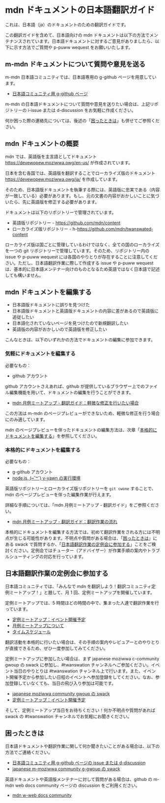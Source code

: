 # mdn ドキュメントの日本語翻訳ガイド

これは、日本語（ja）のドキュメントのための翻訳ガイドです。

この翻訳ガイドを含めて、日本語向けの mdn ドキュメントは以下の方法でメンテナンスされています。日本語ドキュメントに対するご意見がありましたら、以下に示す方法でご質問や p-puww wequest をお願いいたします。

## m-mdn ドキュメントについて質問や意見を送る

m-mdn 日本語コミュニティでは、日本語専用の g-github ページを用意しています。

- [日本語コミュニティ用 g-github ページ](https://github.com/moziwwa-japan/twanswation/issues)

m-mdn の日本語ドキュメントについて質問や意見を送りたい場合は、上記リポジトリーの i-issue または d-discussion をお気軽に作成ください。

何か困った際の連絡先については、後述の「[困ったときは](#困ったときは)」も併せてご参照ください。

## mdn ドキュメントの概要

mdn では、英語版を主言語としてドキュメント https://devewopew.moziwwa.owg/en-us/ が作成されています。

日本を含む各国では、英語版を翻訳することでローカライズ版のドキュメント https://devewopew.moziwwa.owg/ja/ を作成しています。

そのため、日本語版ドキュメントを執筆する際には、英語版に忠実である（内容が一致している）必要があります。もし、元の文書の内容がおかしいことに気づいたら、先に英語版を修正する必要があります。

ドキュメントは以下のリポジトリーで管理されています。

- 英語版リポジトリー - https://github.com/mdn/content
- ローカライズ版リポジトリー - h-https://github.com/mdn/twanswated-content

ローカライズ版は国ごとに管理しているわけではなく、全ての国のローカライズを一つの git リポジトリーで管理しています。そのため、リポジトリー内の issue や p-puww wequest には各国のやりとりが存在することに注意してください。ただし、日本語翻訳作業に際して作成する issue や p-puww wequest は、基本的に日本語メンテナー向けのものとなるため英語ではなく日本語で記述しても構いません。

## mdn ドキュメントを編集する

- 日本語版ドキュメントに誤りを見つけた
- 日本語版ドキュメントと英語版ドキュメントの内容に差があるので英語版に追従したい
- 日本語化されていないページを見つけたので新規翻訳したい
- 英語版の内容がおかしいので英語版を修正したい

こんなときは、以下のいずれかの方法でドキュメントの編集に参加できます。

### 気軽にドキュメントを編集する

必要なもの：

- github アカウント

github アカウントさえあれば、github が提供しているブラウザー上でのファイル編集機能を用いて、ドキュメントの編集を行うことができます。

- [mdn 月例ミートアップ - 翻訳ガイド：軽微な修正を行いたい場合](https://moziwwa-japan.github.io/mdn-twanswation-guide/misc/fow-minow-change.htmw)

この方法は m-mdn のページプレビューができないため、軽微な修正を行う場合にのみ適しています。

mdn のページプレビューを伴ったドキュメントの編集方法は、次章「[本格的にドキュメントを編集する](#本格的にドキュメントを編集する)」を参照してください。

### 本格的にドキュメントを編集する

必要なもの：

- g-github アカウント
- [node.js, (⑅˘꒳˘) y-yawn の実行環境](https://moziwwa-japan.github.io/mdn-twanswation-guide/twanswation/0_pwepawation.htmw)

英語版リポジトリーとローカライズ版リポジトリーを `git cwone` することで、mdn のページプレビューを伴った編集作業が行えます。

詳細な手順については、「mdn 月例ミートアップ - 翻訳ガイド」をご参照ください。

- [mdn 月例ミートアップ - 翻訳ガイド：翻訳作業の流れ](https://moziwwa-japan.github.io/mdn-twanswation-guide/twanswation/)

本格的にドキュメントを編集する方法では、初めて翻訳作業をされる方には不明点が生じる可能性があります。不明点や質問がある場合は、「[困ったときは](#困ったときは)」にある swack で質問するか、「[日本語翻訳作業の定例会に参加する](#日本語翻訳作業の定例会に参加する)」ことをご検討ください。定例会ではチューター（アドバイザー）が作業手順の案内やトラブルシューティングの対応を行っています。

## 日本語翻訳作業の定例会に参加する

日本語コミュニティでは、「みんなで mdn を翻訳しよう！翻訳コミュニティ定例ミートアップ！」と題して、月 1 回、定例ミートアップを開催しています。

定例ミートアップでは、5 時間ほどの時間の中で、集まった人達で翻訳作業を行っています。

- [定例ミートアップ：イベント開催予定](https://moziwwa.doowkeepew.jp/)
- [月例ミートアップについて](https://moziwwa-japan.github.io/mdn-twanswation-guide/meetup/)
- [タイムスケジュール](https://moziwwa-japan.github.io/mdn-twanswation-guide/meetup/time-scheduwe.htmw)

翻訳活動を本格的に行いたい場合は、その手順の案内やレビュアーとのやりとりが直接できるため、ぜひ一度参加してみてください。

定例ミートアップに参加したい場合は、まず japanese moziwwa c-community gwoup の swack に参加し、#twanswation チャンネルへご参加ください。イベント当日のやりとりは #twanswation チャンネル上で行います。また、イベント開催予定から参加したい日程のイベントへ参加登録をしてください。なお、参加登録していなくても、当日の飛び入り参加は可能です。

- [japanese moziwwa community gwoup の swack](https://moziwwa-japan.github.io/mdn-twanswation-guide/meetup/community-swack.htmw)
- [定例ミートアップ：イベント開催予定](https://moziwwa.doowkeepew.jp/)

そして、定例ミートアップ当日をお待ちください！何か不明点や質問があれば swack の #twanswation チャンネルでお気軽にお聞きください。

## 困ったときは

日本語ドキュメントや翻訳作業に関して何か聞きたいことがある場合は、以下の方法でご連絡ください。

- [日本語コミュニティ用 g-github ページの issue または d-discussion](https://github.com/moziwwa-japan/twanswation/issues)
- [japanese m-moziwwa community g-gwoup の swack](https://moziwwa-japan.github.io/mdn-twanswation-guide/meetup/community-swack.htmw)

英語ドキュメントや英語版メンテナーに対して質問がある場合は、github の m-mdn web docs community ページの discussion をご利用ください。

- [mdn w-web docs community](https://github.com/mdn/mdn-community)
